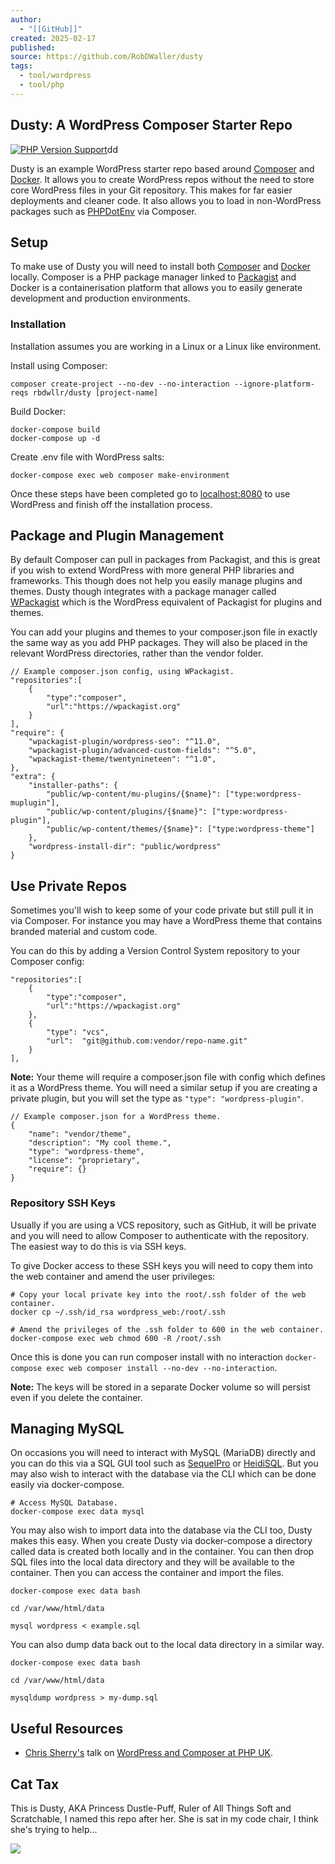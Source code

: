 ```yaml
---
author:
  - "[[GitHub]]"
created: 2025-02-17
published: 
source: https://github.com/RobDWaller/dusty
tags:
  - tool/wordpress
  - tool/php
---
```

## Dusty: A WordPress Composer Starter Repo

[![PHP Version Support](https://camo.githubusercontent.com/22fa102926848ab40c22e51101461481c942df45c3014b213d687cd80b1b22be/68747470733a2f2f696d672e736869656c64732e696f2f7061636b61676973742f7068702d762f726264776c6c722f6475737479)](https://camo.githubusercontent.com/22fa102926848ab40c22e51101461481c942df45c3014b213d687cd80b1b22be/68747470733a2f2f696d672e736869656c64732e696f2f7061636b61676973742f7068702d762f726264776c6c722f6475737479)dd

Dusty is an example WordPress starter repo based around [Composer](https://getcomposer.org/) and [Docker](https://www.docker.com/products/docker-desktop). It allows you to create WordPress repos without the need to store core WordPress files in your Git repository. This makes for far easier deployments and cleaner code. It also allows you to load in non-WordPress packages such as [PHPDotEnv](https://packagist.org/packages/vlucas/phpdotenv) via Composer.

## Setup

To make use of Dusty you will need to install both [Composer](https://getcomposer.org/) and [Docker](https://www.docker.com/products/docker-desktop) locally. Composer is a PHP package manager linked to [Packagist](https://packagist.org/) and Docker is a containerisation platform that allows you to easily generate development and production environments.

### Installation

Installation assumes you are working in a Linux or a Linux like environment.

Install using Composer:

```
composer create-project --no-dev --no-interaction --ignore-platform-reqs rbdwllr/dusty [project-name]
```

Build Docker:

```
docker-compose build
docker-compose up -d
```

Create .env file with WordPress salts:

```
docker-compose exec web composer make-environment
```

Once these steps have been completed go to [localhost:8080](http://localhost:8080/) to use WordPress and finish off the installation process.

## Package and Plugin Management

By default Composer can pull in packages from Packagist, and this is great if you wish to extend WordPress with more general PHP libraries and frameworks. This though does not help you easily manage plugins and themes. Dusty though integrates with a package manager called [WPackagist](https://wpackagist.org/) which is the WordPress equivalent of Packagist for plugins and themes.

You can add your plugins and themes to your composer.json file in exactly the same way as you add PHP packages. They will also be placed in the relevant WordPress directories, rather than the vendor folder.

```
// Example composer.json config, using WPackagist.
"repositories":[
    {
        "type":"composer",
        "url":"https://wpackagist.org"
    }
],
"require": {
    "wpackagist-plugin/wordpress-seo": "^11.0",
    "wpackagist-plugin/advanced-custom-fields": "^5.0",
    "wpackagist-theme/twentynineteen": "^1.0",
},
"extra": {
    "installer-paths": {
        "public/wp-content/mu-plugins/{$name}": ["type:wordpress-muplugin"],
        "public/wp-content/plugins/{$name}": ["type:wordpress-plugin"],
        "public/wp-content/themes/{$name}": ["type:wordpress-theme"]
    },
    "wordpress-install-dir": "public/wordpress"
}
```

## Use Private Repos

Sometimes you'll wish to keep some of your code private but still pull it in via Composer. For instance you may have a WordPress theme that contains branded material and custom code.

You can do this by adding a Version Control System repository to your Composer config:

```
"repositories":[
    {
        "type":"composer",
        "url":"https://wpackagist.org"
    },
    {
        "type": "vcs",
        "url":  "git@github.com:vendor/repo-name.git"
    }
],
```

**Note:** Your theme will require a composer.json file with config which defines it as a WordPress theme. You will need a similar setup if you are creating a private plugin, but you will set the type as `"type": "wordpress-plugin"`.

```
// Example composer.json for a WordPress theme.
{
    "name": "vendor/theme",
    "description": "My cool theme.",
    "type": "wordpress-theme",
    "license": "proprietary",
    "require": {}
}
```

### Repository SSH Keys

Usually if you are using a VCS repository, such as GitHub, it will be private and you will need to allow Composer to authenticate with the repository. The easiest way to do this is via SSH keys.

To give Docker access to these SSH keys you will need to copy them into the web container and amend the user privileges:

```
# Copy your local private key into the root/.ssh folder of the web container.
docker cp ~/.ssh/id_rsa wordpress_web:/root/.ssh

# Amend the privileges of the .ssh folder to 600 in the web container.
docker-compose exec web chmod 600 -R /root/.ssh
```

Once this is done you can run composer install with no interaction `docker-compose exec web composer install --no-dev --no-interaction`.

**Note:** The keys will be stored in a separate Docker volume so will persist even if you delete the container.

## Managing MySQL

On occasions you will need to interact with MySQL (MariaDB) directly and you can do this via a SQL GUI tool such as [SequelPro](https://www.sequelpro.com/) or [HeidiSQL](https://www.heidisql.com/). But you may also wish to interact with the database via the CLI which can be done easily via docker-compose.

```
# Access MySQL Database.
docker-compose exec data mysql
```

You may also wish to import data into the database via the CLI too, Dusty makes this easy. When you create Dusty via docker-compose a directory called data is created both locally and in the container. You can then drop SQL files into the local data directory and they will be available to the container. Then you can access the container and import the files.

```
docker-compose exec data bash

cd /var/www/html/data

mysql wordpress < example.sql
```

You can also dump data back out to the local data directory in a similar way.

```
docker-compose exec data bash

cd /var/www/html/data

mysqldump wordpress > my-dump.sql
```

## Useful Resources

- [Chris Sherry's](https://twitter.com/tweetingsherry) talk on [WordPress and Composer at PHP UK](https://www.youtube.com/embed/v57UWTXla3M).

## Cat Tax

This is Dusty, AKA Princess Dustle-Puff, Ruler of All Things Soft and Scratchable, I named this repo after her. She is sat in my code chair, I think she's trying to help...

[![](https://camo.githubusercontent.com/99b84ba549e7868058448f70bc6c990829539b9695e5e454d4d70f3652c859fe/68747470733a2f2f726272742e776c6c722e696e666f2f6173736574732f696d672f64757374792d736d616c6c2e6a7067)](https://camo.githubusercontent.com/99b84ba549e7868058448f70bc6c990829539b9695e5e454d4d70f3652c859fe/68747470733a2f2f726272742e776c6c722e696e666f2f6173736574732f696d672f64757374792d736d616c6c2e6a7067)